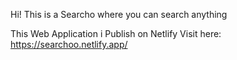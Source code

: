 Hi! This is a Searcho where you can search anything


This Web Application i Publish on Netlify
Visit here: https://searchoo.netlify.app/
